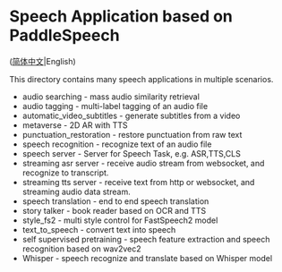 # Speech Application based on PaddleSpeech

([简体中文](./README_cn.md)|English)

This directory contains many speech applications in multiple scenarios.

* audio searching - mass audio similarity retrieval
* audio tagging - multi-label tagging of an audio file
* automatic_video_subtitles - generate subtitles from a video
* metaverse - 2D AR with TTS  
* punctuation_restoration - restore punctuation from raw text
* speech recognition - recognize text of an audio file 
* speech server - Server for Speech Task, e.g. ASR,TTS,CLS
* streaming asr server - receive audio stream from websocket, and recognize to transcript.
* streaming tts server - receive text from http or websocket, and streaming audio data stream.
* speech translation - end to end speech translation  
* story talker - book reader based on OCR and TTS  
* style_fs2 - multi style control for FastSpeech2 model  
* text_to_speech - convert text into speech 
* self supervised pretraining - speech feature extraction and speech recognition based on wav2vec2
* Whisper - speech recognize and translate based on Whisper model
